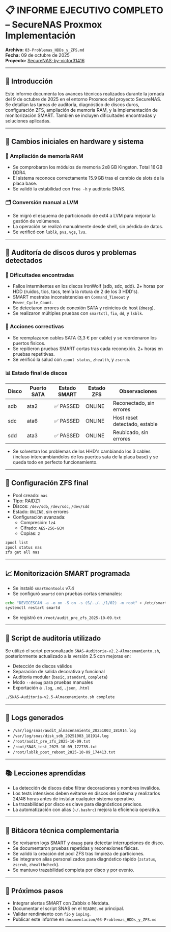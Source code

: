 # 📋 INFORME EJECUTIVO COMPLETO – SecureNAS Proxmox Implementación  
**Archivo:** `03-Problemas_HDDs_y_ZFS.md`  
**Fecha:** 09 de octubre de 2025  
**Proyecto:** [SecureNAS-by-victor31416](https://github.com/innova-consultoria/SecureNAS-by-victor31416)

---

## 🧭 Introducción

Este informe documenta los avances técnicos realizados durante la jornada del 9 de octubre de 2025 en el entorno Proxmox del proyecto SecureNAS. Se detallan las tareas de auditoría, diagnóstico de discos duros, configuración ZFS, ampliación de memoria RAM, y la implementación de monitorización SMART. También se incluyen dificultades encontradas y soluciones aplicadas.

---

## 🔧 Cambios iniciales en hardware y sistema

### 🧠 Ampliación de memoria RAM

- Se comprobaron los módulos de memoria 2x8 GB Kingston. Total 16 GB DDR4.
- El sistema reconoce correctamente 15.9 GB tras el cambio de slots de la placa base.
- Se validó la estabilidad con `free -h` y auditoría SNAS.

### 🗂️ Conversión manual a LVM

- Se migró el esquema de particionado de ext4 a LVM para mejorar la gestión de volúmenes.
- La operación se realizó manualmente desde shell, sin pérdida de datos.
- Se verificó con `lsblk`, `pvs`, `vgs`, `lvs`.

---

## 🧪 Auditoría de discos duros y problemas detectados

### 🧩 Dificultades encontradas

- Fallos intermitentes en los discos IronWolf (sdb, sdc, sdd). 2+ horas por HDD (ruidos, tics, tacs, temía la rotura de 2 de los 3 HDD's).
- SMART mostraba inconsistencias en `Command_Timeout` y `Power_Cycle_Count`.
- Se detectaron errores de conexión SATA y reinicios de host (`dmesg`).
- Se realizaron múltiples pruebas con `smartctl`, `fio`, `dd`, y `lsblk`.

### 🔄 Acciones correctivas

- Se reemplazaron cables SATA (3,3 € por cable) y se reordenaron los puertos físicos.
- Se repitieron pruebas SMART cortas tras cada reconexión. 2+ horas en pruebas repetitivas.
- Se verificó la salud con `zpool status`, `zhealth`, y `zscrub`.

### 📊 Estado final de discos

| Disco | Puerto SATA | Estado SMART | Estado ZFS | Observaciones |
|-------|-------------|--------------|------------|---------------|
| sdb   | ata2        | ✅ PASSED     | ONLINE     | Reconectado, sin errores |
| sdc   | ata6        | ✅ PASSED     | ONLINE     | Host reset detectado, estable |
| sdd   | ata3        | ✅ PASSED     | ONLINE     | Reubicado, sin errores |

- Se solventan los problemas de los HHD's cambiando los 3 cables (incluso intercambiandolos de los puertos sata de la placa base) y se queda todo en perfecto funcionamiento.
---

## 🧰 Configuración ZFS final

- Pool creado: `nas`
- Tipo: RAIDZ1
- Discos: `/dev/sdb`, `/dev/sdc`, `/dev/sdd`
- Estado: `ONLINE`, sin errores
- Configuración avanzada:
  - Compresión: `lz4`
  - Cifrado: `AES-256-GCM`
  - Copias: `2`

```bash
zpool list
zpool status nas
zfs get all nas
```

---

## 📈 Monitorización SMART programada

- Se instaló `smartmontools` v7.4
- Se configuró `smartd` con pruebas cortas semanales:

```bash
echo "DEVICESCAN -a -o on -S on -s (S/../../1/02) -m root" > /etc/smartd.conf
systemctl restart smartd
```

- Se registró en `/root/audit_pre_zfs_2025-10-09.txt`

---

## 📜 Script de auditoría utilizado

Se utilizó el script personalizado `SNAS-Auditoria-v2.2-Almacenamiento.sh`, posteriormente actualizado a la versión 2.5 con mejoras en:

- Detección de discos válidos
- Separación de salida decorativa y funcional
- Auditoría modular (`basic`, `standard`, `complete`)
- Modo `--debug` para pruebas manuales
- Exportación a `.log`, `.md`, `.json`, `.html`

```bash
./SNAS-Auditoria-v2.5-Almacenamiento.sh complete
```

---

## 🧾 Logs generados

- `/var/log/snas/audit_almacenamiento_20251003_181914.log`
- `/var/log/snas/disk_sdb_20251003_181914.log`
- `/root/audit_pre_zfs_2025-10-09.txt`
- `/root/SNAS_test_2025-10-09_172735.txt`
- `/root/lsblk_post_reboot_2025-10-09_174413.txt`

---

## 📚 Lecciones aprendidas

- La detección de discos debe filtrar decoraciones y nombres inválidos.
- Los tests intensivos deben evitarse en discos del sistema y realizarlos 24/48 horas antes de instalar cualquier sistema operativo.
- La trazabilidad por disco es clave para diagnósticos precisos.
- La automatización con alias (`~/.bashrc`) mejora la eficiencia operativa.

---

## 🧭 Bitácora técnica complementaria

- Se revisaron logs SMART y `dmesg` para detectar interrupciones de disco.
- Se documentaron pruebas repetidas y reconexiones físicas.
- Se validó la creación del pool ZFS tras limpieza de particiones.
- Se integraron alias personalizados para diagnóstico rápido (`zstatus`, `zscrub`, `zhealthcheck`).
- Se mantuvo trazabilidad completa por disco y por evento.

---

## 🔮 Próximos pasos

- Integrar alertas SMART con Zabbix o Netdata.
- Documentar el script SNAS en el `README.md` principal.
- Validar rendimiento con `fio` y `ioping`.
- Publicar este informe en `documentacion/03-Problemas_HDDs_y_ZFS.md`

---

